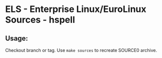 # ELS - Enterprise Linux/EuroLinux Sources - hspell
 
## Usage:
  Checkout branch or tag. Use `make sources` to recreate  SOURCE0 archive.
